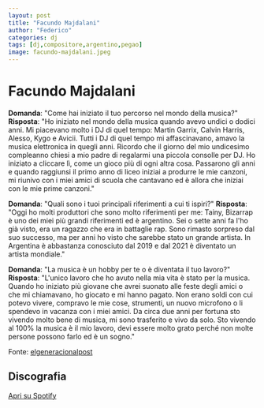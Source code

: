 ```yaml
---
layout: post
title: "Facundo Majdalani"
author: "Federico"
categories: dj
tags: [dj,compositore,argentino,pegao]
image: facundo-majdalani.jpeg
---
```


# Facundo Majdalani

**Domanda**: "Come hai iniziato il tuo percorso nel mondo della musica?"
**Risposta**: "Ho iniziato nel mondo della musica quando avevo undici o dodici anni. Mi piacevano molto i DJ di quel tempo: Martin Garrix, Calvin Harris, Alesso, Kygo e Avicii. Tutti i DJ di quel tempo mi affascinavano, amavo la musica elettronica in quegli anni. Ricordo che il giorno del mio undicesimo compleanno chiesi a mio padre di regalarmi una piccola consolle per DJ. Ho iniziato a cliccare lì, come un gioco più di ogni altra cosa. Passarono gli anni e quando raggiunsi il primo anno di liceo iniziai a produrre le mie canzoni, mi riunivo con i miei amici di scuola che cantavano ed è allora che iniziai con le mie prime canzoni."

**Domanda**: "Quali sono i tuoi principali riferimenti a cui ti ispiri?"
**Risposta**: "Oggi ho molti produttori che sono molto riferimenti per me: Tainy, Bizarrap è uno dei miei più grandi riferimenti ed è argentino. Sei o sette anni fa l'ho già visto, era un ragazzo che era in battaglie rap. Sono rimasto sorpreso dal suo successo, ma per anni ho visto che sarebbe stato un grande artista. In Argentina è abbastanza conosciuto dal 2019 e dal 2021 è diventato un artista mondiale."

**Domanda**: "La musica è un hobby per te o è diventata il tuo lavoro?"
**Risposta**: "L'unico lavoro che ho avuto nella mia vita è stato per la musica. Quando ho iniziato più giovane che avrei suonato alle feste degli amici o che mi chiamavano, ho giocato e mi hanno pagato. Non erano soldi con cui potevo vivere, compravo le mie cose, strumenti, un nuovo microfono o li spendevo in vacanza con i miei amici. Da circa due anni per fortuna sto vivendo molto bene di musica, mi sono trasferito e vivo da solo. Sto vivendo al 100% la musica è il mio lavoro, devi essere molto grato perché non molte persone possono farlo ed è un sogno."

Fonte: [elgeneracionalpost](https://elgeneracionalpost.com/cultura/musica/2023/0502/87516/facundo-majdalani-bizarrap-es-uno-de-mis-mas-grandes-referentes-y-es-argentino.html)

## Discografia

[Apri su Spotify](https://open.spotify.com/artist/3NyQOEvPVM0jpm4Kh7sY5A?si=QTM1aQogSsWSAdneFSCTuw)


